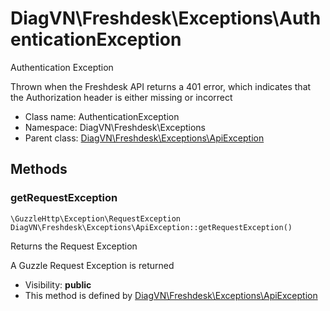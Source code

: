 DiagVN\Freshdesk\Exceptions\AuthenticationException
===============

Authentication Exception

Thrown when the Freshdesk API returns a 401 error,
which indicates that the Authorization header is either missing or incorrect


* Class name: AuthenticationException
* Namespace: DiagVN\Freshdesk\Exceptions
* Parent class: [DiagVN\Freshdesk\Exceptions\ApiException](Freshdesk-Exceptions-ApiException.md)







Methods
-------


### getRequestException

    \GuzzleHttp\Exception\RequestException DiagVN\Freshdesk\Exceptions\ApiException::getRequestException()

Returns the Request Exception

A Guzzle Request Exception is returned

* Visibility: **public**
* This method is defined by [DiagVN\Freshdesk\Exceptions\ApiException](Freshdesk-Exceptions-ApiException.md)



